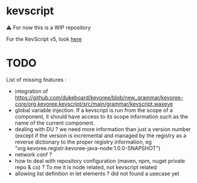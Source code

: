 # kevscript
:warning: For now this is a WIP repository  

For the KevScript v5, look [here](https://github.com/dukeboard/kevoree/tree/master/kevoree-core/org.kevoree.kevscript)

# TODO
List of missing features :
 * integration of https://github.com/dukeboard/kevoree/blob/new_grammar/kevoree-core/org.kevoree.kevscript/src/main/grammar/kevscript.waxeye
 * global variable injection. If a kevscript is run from the scope of a component, it should have access to its scope information such as the name of the current component.
 * dealing with DU ? we need more information than just a version number (except if the version is incremental and managed by the registry as a reverse dictionary to the proper registry information, eg "org.kevoree.registr:kevoree-java-node:1.0.0-SNAPSHOT")
 * network conf ?
 * how to deal with repository configuration (maven, npm, nuget private repo & co) ? To me it is node related, not kevscript related
 * allowing list definition in let elements ? did not found a usecase yet
